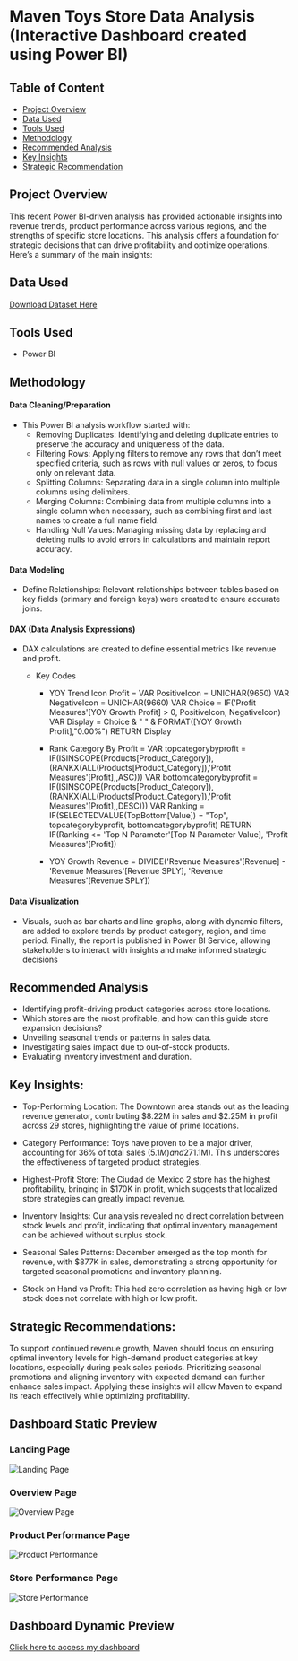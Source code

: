 
# Maven Toys Store Data Analysis (Interactive Dashboard created using Power BI)

## Table of Content
 - [Project Overview](#project-Overview)
 - [Data Used](#data-used)
 - [Tools Used](#tools-used)
 - [Methodology](#methodology)
 - [Recommended Analysis](#recommended-analysis)
 - [Key Insights](#key-insights)
 - [Strategic Recommendation](#strategic-recommendation)
   
## Project Overview

This recent Power BI-driven analysis has provided actionable insights into revenue trends, product performance across various regions, and the strengths of specific store locations. This analysis offers a foundation for strategic decisions that can drive profitability and optimize operations. Here’s a summary of the main insights:

## Data Used 
[Download Dataset Here](https://www.kaggle.com/datasets/tanvir25/maven-toys?select=MavenToys)


## Tools Used
- Power BI

## Methodology
#### Data Cleaning/Preparation 
- This Power BI analysis workflow started with:
  - Removing Duplicates: Identifying and deleting duplicate entries to preserve the accuracy and uniqueness of the data.
  - Filtering Rows: Applying filters to remove any rows that don’t meet specified criteria, such as rows with null values or zeros, to focus only on relevant  data.
  - Splitting Columns: Separating data in a single column into multiple columns using delimiters.
  - Merging Columns: Combining data from multiple columns into a single column when necessary, such as combining first and last names to create a full name field.
  - Handling Null Values: Managing missing data by replacing and deleting nulls to avoid errors in calculations and maintain report accuracy.

#### Data Modeling
- Define Relationships: Relevant relationships between tables based on key fields (primary and foreign keys) were created to ensure accurate joins.

#### DAX (Data Analysis Expressions)
-  DAX calculations are created to define essential metrics like revenue and profit.

    - Key Codes
       - YOY Trend Icon Profit = 
VAR PositiveIcon = UNICHAR(9650)
VAR NegativeIcon = UNICHAR(9660)
VAR Choice = IF('Profit Measures'[YOY Growth Profit] > 0, PositiveIcon, NegativeIcon)
VAR Display = Choice & " " & FORMAT([YOY Growth Profit],"0.00%")
RETURN Display

      - Rank Category By Profit = 
    VAR topcategorybyprofit = IF(ISINSCOPE(Products[Product_Category]),(RANKX(ALL(Products[Product_Category]),'Profit Measures'[Profit],,ASC)))
    VAR bottomcategorybyprofit = IF(ISINSCOPE(Products[Product_Category]),(RANKX(ALL(Products[Product_Category]),'Profit Measures'[Profit],,DESC)))
    VAR Ranking = IF(SELECTEDVALUE(TopBottom[Value]) = "Top", topcategorybyprofit, bottomcategorybyprofit)
    RETURN IF(Ranking <= 'Top N Parameter'[Top N Parameter Value], 'Profit Measures'[Profit])

      - YOY Growth Revenue = DIVIDE('Revenue Measures'[Revenue] - 'Revenue Measures'[Revenue SPLY], 'Revenue Measures'[Revenue SPLY])
        
#### Data Visualization 
-  Visuals, such as bar charts and line graphs, along with dynamic filters, are added to explore trends by product category, region, and time period. Finally, the report is published in Power BI Service, allowing stakeholders to interact with insights and make informed strategic decisions


## Recommended Analysis
- Identifying profit-driving product categories across store locations.
- Which stores are the most profitable, and how can this guide store expansion decisions?
- Unveiling seasonal trends or patterns in sales data.
- Investigating sales impact due to out-of-stock products.
- Evaluating inventory investment and duration. 


## Key Insights:
- Top-Performing Location: The Downtown area stands out as the leading revenue generator, contributing $8.22M in sales and $2.25M in profit across 29 stores, highlighting the value of prime locations.

- Category Performance: Toys have proven to be a major driver, accounting for 36% of total sales ($5.1M) and 27% of profit ($1.1M). This underscores the effectiveness of targeted product strategies.

- Highest-Profit Store: The Ciudad de Mexico 2 store has the highest profitability, bringing in $170K in profit, which suggests that localized store strategies can greatly impact revenue.

- Inventory Insights: Our analysis revealed no direct correlation between stock levels and profit, indicating that optimal inventory management can be achieved without surplus stock.

- Seasonal Sales Patterns: December emerged as the top month for revenue, with $877K in sales, demonstrating a strong opportunity for targeted seasonal promotions and inventory planning.

- Stock on Hand vs Profit: This had zero correlation as having high or low stock does not correlate with high or low profit.


## Strategic Recommendations:
To support continued revenue growth, Maven should focus on ensuring optimal inventory levels for high-demand product categories at key locations, especially during peak sales periods. Prioritizing seasonal promotions and aligning inventory with expected demand can further enhance sales impact. Applying these insights will allow Maven to expand its reach effectively while optimizing profitability.

## Dashboard Static Preview 
### Landing Page
![Landing Page](https://github.com/user-attachments/assets/33572d23-b64f-42dc-bf5d-71b032a7bc3d)
### Overview Page
![Overview Page](https://github.com/user-attachments/assets/31542f92-f5c6-4933-b88b-72b772349a1a)
### Product Performance Page
![Product Performance](https://github.com/user-attachments/assets/6274d53e-9b6a-4dfd-9ce1-c18c75b13cb1)
### Store Performance Page
![Store Performance](https://github.com/user-attachments/assets/92b4fc64-1cd8-4fe3-b367-a0df5cc40787)

## Dashboard Dynamic Preview 
[Click here to access my dashboard](https://app.powerbi.com/view?r=eyJrIjoiYWEwNjRhZTMtNDNjYi00ZmVjLWExM2YtNDA0ZmI2NjNlMzRkIiwidCI6IjNlOTQzNDlkLWUyYTgtNGY2YS05MGExLWE2NGJjOGUwYTc4ZCJ9)

